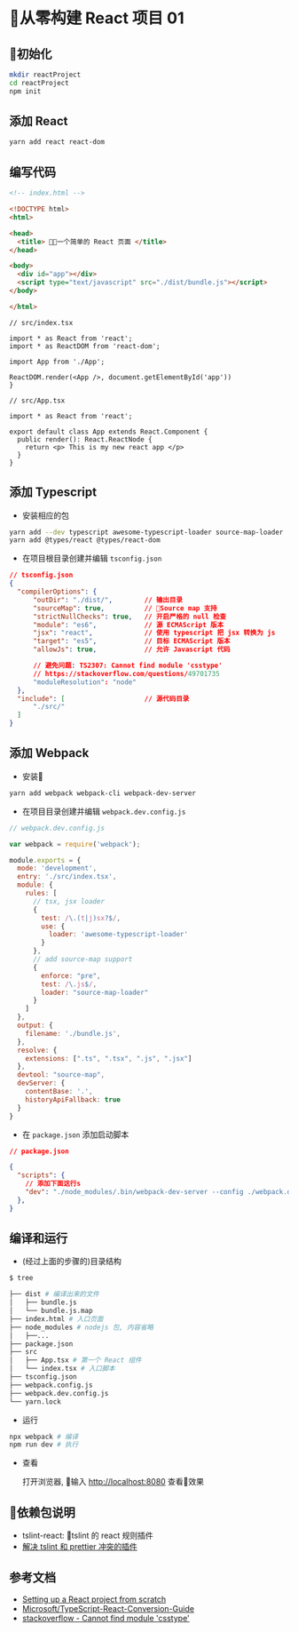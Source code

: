 # 从零构建 React 项目 01

## 初始化

```bash
mkdir reactProject
cd reactProject
npm init
```

## 添加 React

```sh
yarn add react react-dom
```

## 编写代码

```html
<!-- index.html -->

<!DOCTYPE html>
<html>

<head>
  <title> 一个简单的 React 页面 </title>
</head>

<body>
  <div id="app"></div>
  <script type="text/javascript" src="./dist/bundle.js"></script>
</body>

</html>
```

```tsx
// src/index.tsx

import * as React from 'react';
import * as ReactDOM from 'react-dom';

import App from './App';

ReactDOM.render(<App />, document.getElementById('app'))
}
```

```tsx
// src/App.tsx

import * as React from 'react';

export default class App extends React.Component {
  public render(): React.ReactNode {
    return <p> This is my new react app </p>
  }
}
```

## 添加 Typescript

* 安装相应的包

```sh
yarn add --dev typescript awesome-typescript-loader source-map-loader
yarn add @types/react @types/react-dom
```

* 在项目根目录创建并编辑 `tsconfig.json`

```json
// tsconfig.json
{
  "compilerOptions": {
      "outDir": "./dist/",        // 输出目录
      "sourceMap": true,          // Source map 支持
      "strictNullChecks": true,   // 开启严格的 null 检查
      "module": "es6",            // 源 ECMAScript 版本
      "jsx": "react",             // 使用 typescript 把 jsx 转换为 js
      "target": "es5",            // 目标 ECMAScript 版本
      "allowJs": true,            // 允许 Javascript 代码

      // 避免问题: TS2307: Cannot find module 'csstype'
      // https://stackoverflow.com/questions/49701735
      "moduleResolution": "node"
  },
  "include": [                    // 源代码目录
      "./src/"
  ]
}
```

## 添加 Webpack

* 安装

```sh
yarn add webpack webpack-cli webpack-dev-server
```

* 在项目目录创建并编辑 `webpack.dev.config.js`

```js
// webpack.dev.config.js

var webpack = require('webpack');

module.exports = {
  mode: 'development',
  entry: './src/index.tsx',
  module: {
    rules: [
      // tsx, jsx loader
      {
        test: /\.(t|j)sx?$/,
        use: {
          loader: 'awesome-typescript-loader'
        }
      },
      // add source-map support
      {
        enforce: "pre",
        test: /\.js$/,
        loader: "source-map-loader"
      }
    ]
  },
  output: {
    filename: './bundle.js',
  },
  resolve: {
    extensions: [".ts", ".tsx", ".js", ".jsx"]
  },
  devtool: "source-map",
  devServer: {
    contentBase: '.',
    historyApiFallback: true
  }
}
```

* 在 `package.json` 添加启动脚本

```json
// package.json

{
  "scripts": {
    // 添加下面这行s
    "dev": "./node_modules/.bin/webpack-dev-server --config ./webpack.dev.config.js"
  },
}
```

## 编译和运行

* (经过上面的步骤的)目录结构

```bash
$ tree

├── dist # 编译出来的文件
│   ├── bundle.js
│   └── bundle.js.map
├── index.html # 入口页面
├── node_modules # nodejs 包, 内容省略
│   ├──...
├── package.json
├── src
│   ├── App.tsx # 第一个 React 组件
│   └── index.tsx # 入口脚本
├── tsconfig.json
├── webpack.config.js
├── webpack.dev.config.js
└── yarn.lock
```

* 运行

```bash
npx webpack # 编译
npm run dev # 执行
```

* 查看

  打开浏览器, 输入 [http://localhost:8080](http://localhost:8080) 查看效果

## 依赖包说明

* tslint-react: tslint 的 react 规则插件
* [解决 tslint 和 prettier 冲突的插件](https://github.com/alexjoverm/tslint-config-prettier)

## 参考文档

* [Setting up a React project from scratch](https://codeburst.io/setting-up-a-react-project-from-scratch-d62f38ab6d97)
* [Microsoft/TypeScript-React-Conversion-Guide](https://github.com/Microsoft/TypeScript-React-Conversion-Guide)
* [stackoverflow - Cannot find module 'csstype'](https://stackoverflow.com/questions/49701735/cannot-find-module-csstype)